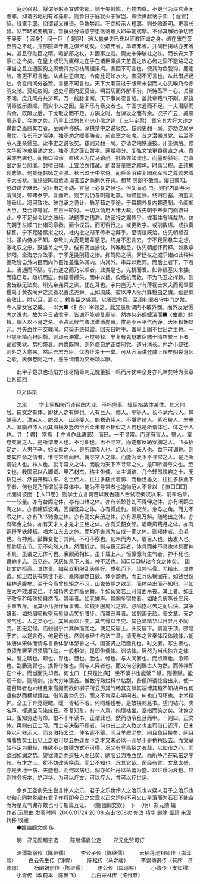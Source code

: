 <!-- { "loadSidebar": true } -->
　　庭迟召对。将谓圣躬不宜过劳耶。则千矢射鹄。万物酌尊。不更当为深宫燕闲虑耶。抑谓密地别有斧藻耶。则舍日于庭就火于室岂。真欲赉献纳于紫 【 危言】 貂。绿黛手耶。抑谓疑义难谙。争端棼起。不宜轻示人短耶。则处暗渐明。更事长智。姑节略紧要机宜。暂撰处分语意宁患落落难入耶举朝揣摩。不得其解始争切齿于奥窔 【 浑身】 间一巨 【 是胆】 珰大蠹矣夫巳氏以匪教匪诲之身。结在床在旁臣击之不动。并部院卿寺击之俱不动矣。公疏弗省。单疏弗省。并阁臣揭帖亦弗省矣。甚且夺勋臣之糈。嗾部郎之杖。并因事立威。廌史未伸破柱之诛。而长安大下摉亡之令矣。在皇上或玩为鹰绦之在手在诸臣深虞夫恙蠹之攻心齿之固不避路马之嫌当之且立遭国狗之瘈使其为恋栈驽据巢鸠。害固不可言也。使其为鱼脱钩。鹿走险。害更不可言也。从此怙恩席宠。令南比司如水火。害固不可言也。从此借丛炀灶。令宫府间分釜鬵。害更不可言也。天下大患莫过于版章未裂而人心先暌乃今赤羽交驰。莫纸庋阁。边吏呼而内庭莫应。明旨切而外解不前。所恃荃宰一心。关梁不闭。庶几同舟共济耳。万一线脉复断。天下事尚忍言哉。盖此辈残气不刚。夙饶阴毒貌示柔顺。而实小人之囮。最不乐有泰交者也。举国求通而不足。一夫潜隔而有余。既隔之后。干戈取之而不足。方隔之时。台谏攻之而有余。况子产云、美恶周必复。今亦之势。乃皇上过怜其小忠小信之迹 【 三年定案】 竟忘其大奸大诈之谋昔之蛊惑其君者。至闻声称朕。深拱禁中之说极矣。兹则更翻一局。亦劝之局胪肃仗。传长乐之晓钟。独不劝之暖阁畴咨。前宣室之夜席。昔之潜嘱其党。若至不令人主亲儒生。读书史之说极矣。兹则又翻一局。亦请之缃帙遥披。牙签偶触。修文华殿琳琅展诵之文。独不请之蓬山暂幸。莲炬频分。复弘文馆更番宿直之典。寮采亦充署也。而箝口监谤。直欲人为仗马辕驹。批答亦如流也。而墨勑斜封。岂真出之鸾台凤阁。封椿巳竭。止宜泣衣惜藏。胡潜营董贼之郿坞。时事当规。正须掷砚悲陈。何笑逐韩嫣之金弹。秋巳盈于中常侍。而任金浴铁复图观军容之尊勋未着于大长秋。而纡绶鸣珰愈添谒者监之荫剌久在背。想禁 贝齘不敢言。瘿巳蒙咽。恐踉蹡吏难去。宪臣击之不动。言皇上必复之候也。但复而必 虫。则宇内即与河清凤见。顿睹泰宁。复而迟。则宇内仍与阴霾地震。物怪星妖。终归否塞。所望复隍垂忧。冯河致决。破包承之诡计。启茅茹之亨途。于常朝外复内朝遗制。令阁部大臣。及台谏等官。五日一轮对。一切兵饷用人诸大政。仿先朝于奉天门面取进止。宁不足省会议之纷纭。祛题覆之稽滞。防邸报之漏传乎。或事体有当裁酌。仿先朝于左顺门出诸司章奏。面令议旨。而可否行之。或更数字。或削数语。或执奏移晷。宁不足隆票拟之权。杜内批之渐革传奉之弊乎。至情谊既洽。仿先朝频召时。虽内侍亦不知。卒致刘大夏戴珊辈感恩。终身不忍言去。宁不足回悬车之想。激叱驭之忠。鼓当关之气乎。傥有沥血披忱。转喉触忌。仿先朝虚怀矜释。如赦李梦阳。全海忠介故事。宁不足挽削籍之惨。抑驾阽之横。霁廷杖之威乎诸如此种种善政皆自外内臣而内外臣始盖惟外其内。内其外。审异以致同。而后上者下。下者丄。当通而不隔。机有逆之而乃以顺者。此类是也。先机而发。如养繇基矢未抽。而猿巳号。随机而应。如猿善搏矢。而中以括。傥后机而救。不为飞卫之捍棘。则舍齿镞无法矣。矧先帝尧舜之训。犹在耳也。宇内岂无人宁有薄视士大夫而觅皋夔稷禹于黄衣阉尹之流者况善法尧舜。无如周成。彼以冲人际荓蜂桃虫之虞。祗是夙夜敬止。肘以旦。肩以 。赖羣臣之佛肩。以答显命耳。至周礼阍者守中门之禁。寺人掌女官之戒。一以大■〈扌豕〉宰领之。此又愚所谓内不敢外憪。而外反足慑内之说也。故为今日诸君子、皆诚不能顿复周制、然亦何必蜩螗沸而■〈虫矞〉蚌持。锢人以不肖之名。令占风候气者流潜添虎翼。惟是小臣平气而诤。大臣积悃以迎。共矢血忱于交戟间。何渠无感风雷。回天日时乎。盖皇上固不世出之主也。一旦提阳精而扫阴翳。则顽云滞雾。不觉顿释。宁复有鬼魅敢窃啸于晴空皎日下者。宦官夷狄。势相盛衰。内蠹既除、则外侮自绝正类邪党。道分消长。内之小既往。则外之大愈来。然后吾君吾臣。优游伴涣于一堂。可从容而讲登咸上理矣明良喜起之歌。天保卷阿之什。愚生请借为交泰颂以献。 

　　此甲子楚录也珰焰方张尽情毒剌无愧董狐一鸣而斥犹幸全身亦几幸矣特为表章壮其孤烈 

　　○文体策 

　　沈承 
　　学士家相聚而谈经国大业。不朽盛事。辄屈指某体某体。其义何居。曰文之有体。即犹人之有体也。人有巨人。修人。平等人。长不满六尺人。婵娟丽人。澹宕人。肥硕人。山泽癯人。魁梧奇伟人。不堪罗绮人。紫石棱人。岩电人。凝脂点漆人而其眉横发竖齿坚舌柔未有不相似之人何也是所谓体也、体之于人也。寻 【 君】 常焉 【 亦肯作此语耶】 而巳。一不寻常。而遂有盲人。躄人。挛卷支离之人。是所谓废人也。不可训也。再不寻常。而遂有反跖穿胸之人。飞头招足之。人男子孕。妇女髭之人。是所谓怪人也。幻人也。妖人也。益不可训也。则安其性命之情者。惟寻常焉而巳。就寻常人之体。而能为天下不寻常之人。是乃所谓俊人也。神人也。就寻常文之体。而能为天下不寻常之文。是□所谓奇文也。至文也。我国家以八脚词、甲乙材杰、格主俳偶、义主训诘、几令轩昂跌宕之士、无繇见长、然自开科以来、名世伟人、往往多繇此着脚、而垂世雄文、往往多繇此下乎者、何也是乃所谓就寻常体中。能为不寻常者也造物范人不曾以 【 直□□□】 此面肖彼面 【 人□卷】 则学士立言何苦以我舌随人舌试取秦汉以来、前辈名章。一一较量。亦有台阁之体。亦有山林之体。亦有长鲸苍虬不得伸之体。亦有闲鸥立海之体。亦有輘轹波涛。囚鏁怪异之体。亦有搏虎豹。鬬蛟龙。急与之角。而力不暇之体。亦有飞书驰檄之体。亦有高文典册之体。亦有源泉万斛。随地出之体。亦有碎金之体。亦有天才人才鬼才三绝之体。亦有夭韶女郎。唱晓风残月之体。亦有铜将军铁绰板。唱大江东去之体。而均不害其为自成一家之体。则知体者。皮毛也。有神焉。鼓舞变化于其间。不可不察也。刻木而为人。眉目人也。齿发人也。即肺肠支节。无不宛然人也。然而析之。则与薪无异者。体具而神不具也体具而神不具。虽谓之无体可也。廉颇蔺相如。虽千载上人。恒懔懔有生气者。神不死也。曹蜍李志。虽见在。厌厌如泉下人者。神不活也。知□□□纵论今文之体矣。　国初文韵检高。其体贵。如裴叔粗服乱头俱好。成弘而下。风领毛骨。尤精出。其体遒。如卫君长有旄仗下形。嘉隆廓然自放。体小颓也。而五兵纵横固在。如钱世仪精神满腹矣。至于今高曾规矩之不习。山鬼伎俩之欲尽。而体杂出而不知归。半如左太冲效潘安仁。半如杨内史作高丽舞。半如荀文若止可借面吊丧。其上者。如王子敬多矜咳殊损自然而。其卑者。如老婢声。其胸多宿物者。如陆余庆啄长三尺。手重五斤。而其小儿强作解事者。如猿狙服周公之衣。必啮扢尽去之而后快。其争妍者。如愁眉啼籹堕马髻龋齿笑折腰步。而其丑异者。如刻画无盐。夫文章。天之灵气也。人之灵心也。其风尚以世变。其气骨以年变。其色泽精华以日异月不同变。固无足怪。而骎骎乎并其体而变之。使足反居上。头反居下。肩高于顶。颐隐于齐。以是言奇。何足奇也。然则与经生约法三章。请无与之言秦体汉体魏体六朝体唐体宋体而请与言鲁体邹体邹鲁之书。固圣贤之活面孔也。时文者。写生者也。直须布置圣贤须眉飞动。一般相似。是即俳偶体。训诂体。居然为当代独立之体矣。譬之睛也。颊也。胃也。肠也。胎也。骨也。与人同者也。而点睛也。添颊也。刮肠洗胃也。换骨夺胎也。则与人异者也。而又何必剥磔古人为然。而传神即在个中。而当面失却者。何也口 【 只是比病】 坐不读书也能读千赋。则善赋。能观千剑。则晓剑。措大穷年濡首。惟数行熟烂科举帖刮。昔儒所谓捻合出来。使一撞百碎者也六经且束高阁而欲如柳子所云厉其气畅其支肆其端博其趣不知胡卢作何语矣然而横襟攘袖。借笔舌为先资。而又不肯深心学问者。何也曰习坏也。才术精神。全工于奔竞窥瞰。暖一青毡不暇。何暇理残卷。是故挟剌悬书。望门钻穴。卖名声。攫通显习染成狂。不复知耻。有一人焉。抱璞枯坐。羣指而笑之矣。沈攸之曰。蚤知穷达有命。恨不十年读书。正谓此也。然而功令旦旦而申。一则曰。正文体。再则曰正士习。而士卒决裂不顾者。何也曰上之人教之也主司借口还淳。巳未免以利器示人。而又激扬太过。使名寔不蒙、间且羊质混矣、间且鱼目投矣、间且膺鼎售矣士且见上之眼可以五色迷而下之才又未必以一网尽于是稍稍叛去。而文章始不足为重轻、虽欲不走快捷方式不可得、况又有登高招之者哉、以如市之心。而欲回如澜之势。譬犹倮走而追狂人而巳矣、欧阳公力挽西昆。而所争乃在轧茁之字句。有才之士。犹不妨改头换面。而公不知也。况其它哉。医经有言、文章太盛、亦是天地一病、夫盛也。而何以病也。倘亦如牡丹以蓓蕾为盛。以烂熳为衰也。然则惟务板本、绝浮华、为可以疗文、可以疗人、并可以疗世运、 

　　余乡王圣俞先生尝言伶人之乐、君子之乐也伶人之治乐也以娱人君子之治乐也以和心同物殊趣有君子作将即今日之文章以正文运何不可又曰星落而为石石不能奋而为星光气弗存故也可与斯篇互证、 
《媚幽阁文娱》　下　（明）郑元勋 辑  
作者:沉思曲 发表时间: 2006/01/24 20:08 点击:208次 修改  精华  删除  置顶  来源   转移   收藏  
    　　●媚幽阁文娱 传 

　　明　郑元勋超宗选 
　　陈继儒眉公定 
　　郑元化赞可订 

　　洁潭郑翁传（陈继儒） 
　　李公子传（陈继儒） 
　　云栖莲池祖师传（虞淳熙） 
　　白云先生传（锺惺） 
　　陈松传（马之骏） 
　　李谪僊逸传（有序　蒋德璟） 
　　杨幽妍别传（陈继儒） 
　　愚公传（虞淳熙） 
　　小青传（支如增） 
　　小青传（改前本　陈翼飞） 
　　后白采林传（陈惟恭） 
